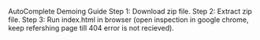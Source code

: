 AutoComplete Demoing Guide
Step 1: Download zip file.
Step 2: Extract zip file.
Step 3: Run index.html in browser (open inspection in google chrome, keep refershing page till 404 error is not recieved).
